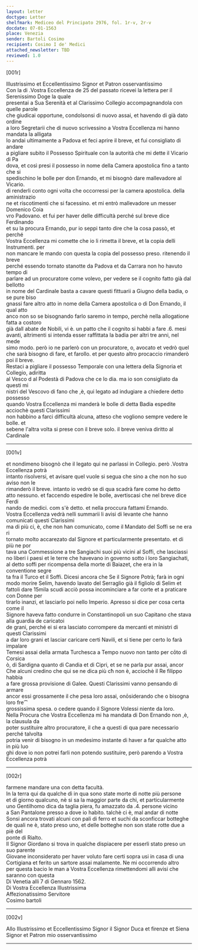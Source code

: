 ```yaml
---
layout: letter
doctype: Letter
shelfmark: Mediceo del Principato 2976, fol. 1r-v, 2r-v
docdate: 07-01-1563
place: Venezia
sender: Bartoli Cosimo
recipient: Cosimo I de' Medici
attached_newsletter: TBD
reviewed: 1.0
---
```


[001r]  
  
  
Illustrissimo et Eccellentissimo Signor et Patron osservantissimo  
Con la di .Vostra Eccellenza de 25 del passato ricevei la lettera per il Serenissimo Doge la quale  
presentai a Sua Serenità et al Clarissimo Collegio accompagnandola con quelle parole  
che giudicai opportune, condolsonsi di nuovo assai, et havendo di già dato ordine  
a loro Segretarii che di nuovo scrivessino a Vostra Eccellenza mi hanno mandata la alligata  
Io andai ultimamente a Padova et feci aprire il breve, et fui consigliato di andare  
a pigliare subito il Possesso Spirituale con la autorità che mi dette il Vicario di Pa  
dova, et così presi il possesso in nome della Camera apostolica fino a tanto che si  
spedischino le bolle per don Ernando, et mi bisognò dare mallevadore al Vicario.  
di renderli conto ogni volta che occorressi per la camera apostolica. della aministrazio  
ne et riscotimenti che si facessino. et mi entrò mallevadore un messer Domenico Coia   
vro Padovano. et fui per haver delle difficultà perché sul breve dice Ferdinando  
et su la procura Ernando, pur io seppi tanto dire che la cosa passò, et perché  
Vostra Eccellenza mi comette che io li rimetta il breve, et la copia delli Instrumenti. per  
non mancare le mando con questa la copia del possesso preso. ritenendo il breve  
perché essendo tornato stanotte da Padova et da Carrara non ho havuto tempo di  
parlare ad un procuratore come volevo, per vedere se il cognito fatto già dal bellotto  
in nome del Cardinale basta a cavare questi fittuarii a Giugno della badia, o se pure biso  
gnassi fare altro atto in nome della Camera apostolica o di Don Ernando, il qual atto  
anco non so se bisognando farlo saremo in tempo, perchè nella allogatione fatta a costoro  
già dall abate de Nobili, vi è. un patto che il cognito si habbi a fare .6. mesi  
avanti, altrimenti si intenda esser raffittata la badia per altri tre anni, nel mede  
simo modo. però io ne parlerò con un procuratore, o, avocato et vedrò quel  
che sarà bisogno di fare, et farollo. et per questo altro procaccio rimanderò poi il breve.  
Restaci a pigliare il possesso Temporale con una lettera della Signoria et Collegio, adiritta  
al Vesco d al Podestà di Padova che ce lo dia. ma io son consigliato da questi mi  
nistri del Vescovo di fano che ,è, qui legato ad indugiare a chiedere detto possesso  
quando Vostra Eccellenza mi manderà le bolle di detta Badia espedite acciochè questi Clarissimi  
non habbino a farci difficultà alcuna, atteso che vogliono sempre vedere le bolle. et  
sebene l'altra volta si prese con il breve solo. il breve veniva diritto al Cardinale  
  
---  

[001v]  
  
  
et nondimeno bisognò che il legato qui ne parlassi in Collegio. però .Vostra Eccellenza potrà  
intanto risolversi, et avisare quel vuole si segua che sino a che non ho suo aviso non le  
rimanderò il breve. intanto io vedrò se di qua scadrà fare come ho detto  
atto nessuno. et faccendo espedire le bolle, avertiscasi che nel breve dice Ferdi  
nando de medici. com s'è detto. et nella proccura fattami Ernando.  
Vostra Eccellenza vedrà nelli summarii li avisi di levante che hanno comunicati questi Clarissimi  
ma di più ci, è, che non han comunicato, come il Mandato del Soffi se ne era ri  
tornato molto accarezato dal Signore et particularmente presentato. et di più ne por  
tava una Commessione a tre Sangiachi suoi più vicini al Soffi, che lasciassi  
no liberi i paesi et le terre che havevano in governo sotto i loro Sangiachati,  
al detto soffi per ricompensa della morte di Baiazet, che era in la conventione segre  
ta fra il Turco et il Soffi. Dicesi ancora che Se il Signore Potrà; farà in ogni  
modo morire Selim, havendo lavato del Serraglio già il figliolo di Selim et  
fattoli dare 15mila scudi acciò possa incominciare a far corte et a praticare con Donne per  
tirarlo inanzi, et lasciarlo poi nello Imperio. Apresso si dice per cosa certa come il  
Signore haveva fatto condurre in Constantinopoli un suo Capitano che stava alla guardia de caricatoi  
de grani, perché ei si era lasciato corrompere da mercanti et ministri di questi Clarissimi  
a dar loro grani et lasciar caricare certi Navili, et si tiene per certo lo farà impalare  
Temesi assai della armata Turchesca a Tempo nuovo non tanto per cōto di Corsica  
ò, di Sardigna quanto di Candia et di Cipri, et se ne parla pur assai, ancor  
Che alcuni credino che qui se ne dica più cħ non è, acciochè il Re filippo habbia  
a fare grossa provisione di Galee. Questi Clarissimi vanno pensando di armare  
ancor essi grossamente il che pesa loro assai,  onōsiderando che o bisogna loro fre⁀  
grossissima spesa. o cedere quando il Signore Volessi niente da loro.  
Nella Procura che Vostra Eccellenza mi ha mandata di Don Ernando non ,è, la clausula da  
poter sustituire altro procuratore, il che a questi di qua pare necessario perché talvolta  
potria venir di bisogno in un medesimo instante di haver a far qualche atto in più luo  
ghi dove io non potrei farli non potendo sustituire, però parendo a Vostra Eccellenza potrà  
  
---  

[002r]  
  
  
farmene mandare una con detta facultà.  
In la terra qui da qualche dì in qua sono state morte di notte più persone  
et di giorno qualcuno, nè si sa la maggior parte da chi, et particularmente  
uno Gentilhomo dica da taglia piera, fu amazzato da .4. persone vicino  
a San Pantalone presso a dove io habito. talchè ci è, mal andar di notte  
Sonsi ancora trovati alcuni con pali di ferro et suchi da sconficcar botteghe  
de quali ne è, stato preso uno, et delle botteghe non son state rotte due a piè del  
ponte di Rialto.  
Il Signor Giordano si trova in qualche dispiacere per esserli stato preso un suo parente  
Giovane inconsiderato per haver voluto fare certi sopra usi in casa di una  
Cortigiana et ferito un sartore assai malamente. Ne mi occorrendo altro  
per questa bacio le man a Vostra Eccellenza rimettendomi alli avisi che saranno con questa  
Di Venetia alli 7 di Gennaro 1562.  
Di Vostra Eccellenza Illustrissima  
Affezionatissimo Servitore  
Cosimo bartoli  
  
---  

[002v]  
  
  
Allo Illustrissimo et Eccellentissimo Signor il Signor Duca et firenze et Siena  
Signor et Patron mio osservantissimo  
  
---  

